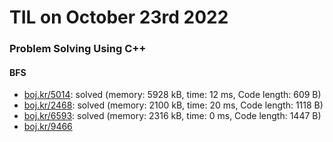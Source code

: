 # **TIL on October 23rd 2022**
### Problem Solving Using C++
#### BFS
- [boj.kr/5014](../../../Problem%20Solving/boj/Breadth%20first%20search/5014-10-23-2022.cpp): solved (memory: 5928 kB, time: 12 ms, Code length: 609 B)
- [boj.kr/2468](../../../Problem%20Solving/boj/Breadth%20first%20search/2468-10-23-2022.cpp): solved (memory: 2100 kB, time: 20 ms, Code length: 1118 B)
- [boj.kr/6593](../../../Problem%20Solving/boj/Breadth%20first%20search/6593-10-23-2022.cpp): solved (memory: 2316 kB, time: 0 ms, Code length: 1447 B)
- [boj.kr/9466](../../../Problem%20Solving/boj/Breadth%20first%20search/9466-10-23-2022.cpp)